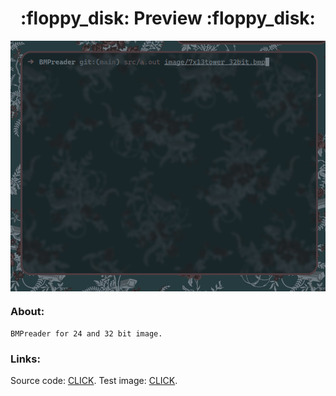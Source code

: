 
<h1 align="center"> :floppy_disk: Preview :floppy_disk: </h1>

<img src="./preview.gif" alt="BMPreader" align="center">

### About:
    BMPreader for 24 and 32 bit image.

### Links:
Source code: [CLICK](./src/).
Test image: [CLICK](./image/).
